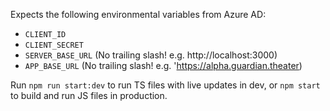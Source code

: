 Expects the following environmental variables from Azure AD:

- `CLIENT_ID`
- `CLIENT_SECRET`
- `SERVER_BASE_URL` (No trailing slash! e.g. http://localhost:3000)
- `APP_BASE_URL` (No trailing slash! e.g. 'https://alpha.guardian.theater)

Run `npm run start:dev` to run TS files with live updates in dev, or `npm start` to build and run JS files in production.
